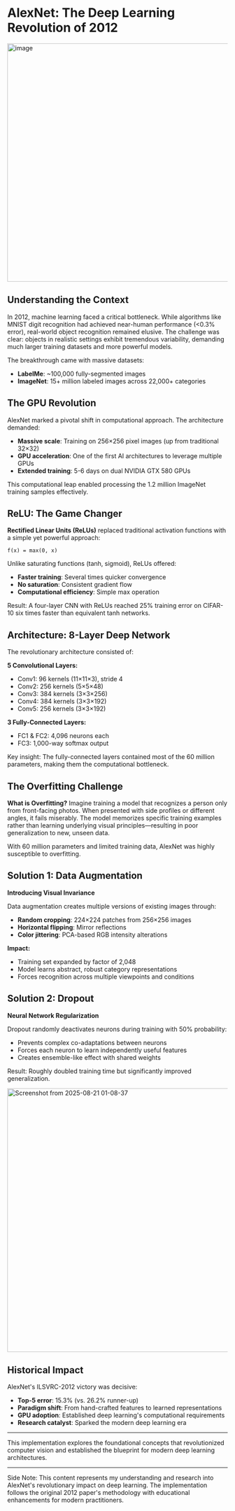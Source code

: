 # AlexNet: The Deep Learning Revolution of 2012
<img width="1475" height="545" alt="image" src="https://github.com/user-attachments/assets/0f1218fb-fdc2-4183-82aa-d1e95999e789" />

## Understanding the Context

In 2012, machine learning faced a critical bottleneck. While algorithms like MNIST digit recognition had achieved near-human performance (<0.3% error), real-world object recognition remained elusive. The challenge was clear: objects in realistic settings exhibit tremendous variability, demanding much larger training datasets and more powerful models.

The breakthrough came with massive datasets:
- **LabelMe**: ~100,000 fully-segmented images
- **ImageNet**: 15+ million labeled images across 22,000+ categories

## The GPU Revolution

AlexNet marked a pivotal shift in computational approach. The architecture demanded:
- **Massive scale**: Training on 256×256 pixel images (up from traditional 32×32)
- **GPU acceleration**: One of the first AI architectures to leverage multiple GPUs
- **Extended training**: 5-6 days on dual NVIDIA GTX 580 GPUs

This computational leap enabled processing the 1.2 million ImageNet training samples effectively.

## ReLU: The Game Changer

**Rectified Linear Units (ReLUs)** replaced traditional activation functions with a simple yet powerful approach:

```
f(x) = max(0, x)
```
  
Unlike saturating functions (tanh, sigmoid), ReLUs offered:
- **Faster training**: Several times quicker convergence
- **No saturation**: Consistent gradient flow
- **Computational efficiency**: Simple max operation

Result: A four-layer CNN with ReLUs reached 25% training error on CIFAR-10 six times faster than equivalent tanh networks.

## Architecture: 8-Layer Deep Network 

The revolutionary architecture consisted of:

**5 Convolutional Layers:**
- Conv1: 96 kernels (11×11×3), stride 4
- Conv2: 256 kernels (5×5×48)
- Conv3: 384 kernels (3×3×256)
- Conv4: 384 kernels (3×3×192) 
- Conv5: 256 kernels (3×3×192)

**3 Fully-Connected Layers:**
- FC1 & FC2: 4,096 neurons each
- FC3: 1,000-way softmax output

Key insight: The fully-connected layers contained most of the 60 million parameters, making them the computational bottleneck.

## The Overfitting Challenge

**What is Overfitting?**
Imagine training a model that recognizes a person only from front-facing photos. When presented with side profiles or different angles, it fails miserably. The model memorizes specific training examples rather than learning underlying visual principles—resulting in poor generalization to new, unseen data.

With 60 million parameters and limited training data, AlexNet was highly susceptible to overfitting.

## Solution 1: Data Augmentation

**Introducing Visual Invariance**

Data augmentation creates multiple versions of existing images through:
- **Random cropping**: 224×224 patches from 256×256 images
- **Horizontal flipping**: Mirror reflections
- **Color jittering**: PCA-based RGB intensity alterations

**Impact:**
- Training set expanded by factor of 2,048
- Model learns abstract, robust category representations
- Forces recognition across multiple viewpoints and conditions

## Solution 2: Dropout

**Neural Network Regularization**

Dropout randomly deactivates neurons during training with 50% probability:
- Prevents complex co-adaptations between neurons
- Forces each neuron to learn independently useful features
- Creates ensemble-like effect with shared weights

Result: Roughly doubled training time but significantly improved generalization.

<img width="890" height="603" alt="Screenshot from 2025-08-21 01-08-37" src="https://github.com/user-attachments/assets/e472e35f-2134-4612-9e62-32300cbe1823" />

## Historical Impact

AlexNet's ILSVRC-2012 victory was decisive:
- **Top-5 error**: 15.3% (vs. 26.2% runner-up)
- **Paradigm shift**: From hand-crafted features to learned representations  
- **GPU adoption**: Established deep learning's computational requirements
- **Research catalyst**: Sparked the modern deep learning era

---

This implementation explores the foundational concepts that revolutionized computer vision and established the blueprint for modern deep learning architectures.

---

Side Note: This content represents my understanding and research into AlexNet's revolutionary impact on deep learning. The implementation follows the original 2012 paper's methodology with educational enhancements for modern practitioners.
